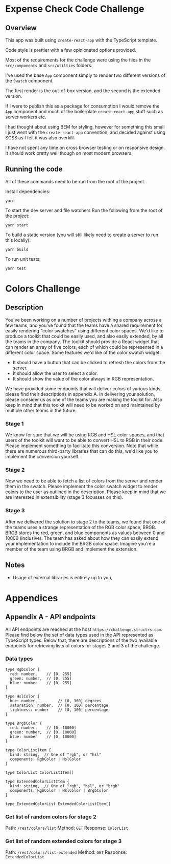 # Expense Check Code Challenge

## Overview

This app was built using `create-react-app` with the TypeScript template.

Code style is prettier with a few opinionated options provided.

Most of the requirements for the challenge were using the files in the `src/components` and `src/utilties` folders.

I've used the base `App` component simply to render two different versions of the `Swatch` component.

The first render is the out-of-box version, and the second is the extended version.

If I were to publish this as a package for consumption I would remove the `App` component and much of the boilerplate `create-react-app` stuff such as server workers etc.

I had thought about using BEM for styling, however for something this small I just went with the `create-react-app` convention, and decided against using SCSS as I felt it was also overkill.

I have not spent any time on cross browser testing or on responsive design. It should work pretty well though on most modern browsers.

## Running the code

All of these commands need to be run from the root of the project.

Install dependencies:

```
yarn
```

To start the dev server and file watchers Run the following from the root of the project:

```
yarn start
```

To build a static version (you will still likely need to create a server to run this locally):

```
yarn build
```

To run unit tests:

```
yarn test
```

# Colors Challenge

## Description

You've been working on a number of projects withing a company across a few teams, and you've found that the teams have a shared requirement for easily rendering "color swatches" using different color spaces. We'd like to produce a toolkit that could be easily used, and also easily extended, by all the teams in the company. The toolkit should provide a React widget that can render an array of five colors, each of which could be represented in a different color space. Some features we'd like of the color swatch widget: 

* It should have a button that can be clicked to refresh the colors from the server.
* It should allow the user to select a color.
* It should show the value of the color always in RGB representation.

We have provided some endpoints that will deliver colors of various kinds, please find their descriptions in appendix A. In delivering your solution, please consider us as one of the teams you are making the toolkit for. Also keep in mind that this toolkit will need to be worked on and maintained by multiple other teams in the future.

### Stage 1

We know for sure that we will be using RGB and HSL color spaces, and that users of the toolkit will want to be able to convert HSL to RGB in their code. Please implement something to facilitate this conversion. Note that while there are numerous third-party libraries that can do this, we'd like you to implement the conversion yourself.

### Stage 2

Now we need to be able to fetch a list of colors from the server and render them in the swatch. Please implement the color swatch widget to render colors to the user as outlined in the description. Please keep in mind that we are interested in extensibility (stage 3 focusses on this).

### Stage 3

After we delivered the solution to stage 2 to the teams, we found that one of the teams uses a strange representation of the RGB color space, BRGB. BRGB stores the red, green, and blue components as values between 0 and 10000 (inclusive). The team has asked about how they can easily extend your implementation to include the BRGB color space. Imagine you're a member of the team using BRGB and implement the extension.

## Notes 

* Usage of external libraries is entirely up to you,

# Appendices

## Appendix A - API endpoints

All API endpoints are reached at the host `https://challenge.structrs.com`. Please find below the set of data types used in the API represented as TypeScript types. Below that, there are descriptions of the two available endpoints for retrieving lists of colors for stages 2 and 3 of the challenge.

### Data types

```
type RgbColor {
  red: number,    // [0, 255]
  green: number,  // [0, 255]
  blue: number    // [0, 255]
}

type HslColor {
  hue: number,         // [0, 360] degrees
  saturation: number,  // [0, 100] percentage
  lightness: number    // [0, 100] percentage
}

type BrgbColor {
  red: number,    // [0, 10000]
  green: number,  // [0, 10000]
  blue: number    // [0, 10000]
}

type ColorListItem {
  kind: string,  // One of "rgb", or "hsl"
  components: RgbColor | HslColor
}

type ColorList ColorListItem[]

type ExtendedColorListItem {
  kind: string,  // One of "rgb", "hsl", or "brgb"
  components: RgbColor | HslColor | BrgbColor
}

type ExtendedColorList ExtendedColorListItem[]
```

### Get list of random colors for stage 2

Path: `/rest/colors/list`
Method: `GET`
Response: `ColorList`

### Get list of random extended colors for stage 3

Path: `/rest/colors/list-extended`
Method: `GET`
Response: `ExtendedColorList`

